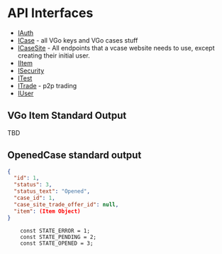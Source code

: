 # API Interfaces

* [IAuth](IAuth)
* [ICase](ICase) - all VGo keys and VGo cases stuff
* [ICaseSite](ICaseSite) - All endpoints that a vcase website needs to use, except creating their initial user.
* [IItem](IItem)
* [ISecurity](ISecurity)
* [ITest](ITest)
* [ITrade](ITrade) - p2p trading
* [IUser](IUser)

## VGo Item Standard Output
TBD

## OpenedCase standard output

```json
{
  "id": 1,
  "status": 3,
  "status_text": "Opened",
  "case_id": 1,
  "case_site_trade_offer_id": null,
  "item": (Item Object)
}
```
```
    const STATE_ERROR = 1;
    const STATE_PENDING = 2;
    const STATE_OPENED = 3;
```

